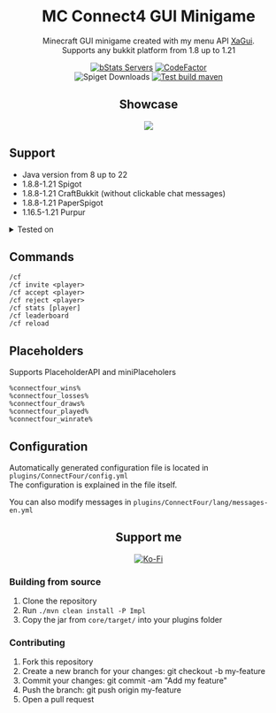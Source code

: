 <div align=center>

# MC Connect4 GUI Minigame

Minecraft GUI minigame created with my menu API [XaGui](https://xagui.xap3y.eu/docs/). \
Supports any bukkit platform from 1.8 up to 1.21


[![bStats Servers](https://img.shields.io/bstats/servers/22557)](https://bstats.org/plugin/bukkit/ConnectFour/22557)
[![CodeFactor](https://www.codefactor.io/repository/github/xap3y/connectfour/badge)](https://www.codefactor.io/repository/github/xap3y/connectfour) \
![Spiget Downloads](https://img.shields.io/spiget/downloads/117864)
[![Test build maven](https://github.com/xap3y/ConnectFour/actions/workflows/maven-publish.yml/badge.svg)](https://github.com/xap3y/ConnectFour/actions/workflows/maven-publish.yml)

## Showcase

<img src="https://xap3y.eu/static/con4.png">

</div>

## Support
- Java version from 8 up to 22
- 1.8.8-1.21 Spigot
- 1.8.8-1.21 CraftBukkit (without clickable chat messages)
- 1.8.8-1.21 PaperSpigot
- 1.16.5-1.21 Purpur

<details>
<summary>Tested on</summary>

- 1.8.8 Spigot, CraftBukkit, PaperSpigot
- 1.21 Spigot, CraftBukkit, PaperSpigot
- 1.20.6, 1.19.4, 1.16.5, 1.12.2, 1.13.2, 1.11.2, 1.10.2 PaperSpigot
- 1.21, 1.20.6, 1.16.5 Purpur

</details>



## Commands

`/cf` \
`/cf invite <player>` \
`/cf accept <player>` \
`/cf reject <player>` \
`/cf stats [player]` \
`/cf leaderboard` \
`/cf reload`

## Placeholders
Supports PlaceholderAPI and miniPlaceholers

`%connectfour_wins%` \
`%connectfour_losses%` \
`%connectfour_draws%` \
`%connectfour_played%` \
`%connectfour_winrate%` 

## Configuration

Automatically generated configuration file is located in `plugins/ConnectFour/config.yml` \
The configuration is explained in the file itself. <br>

You can also modify messages in `plugins/ConnectFour/lang/messages-en.yml`

<div align=center>

## Support me

[![Ko-Fi]](https://ko-fi.com/xap3y)

</div>

### Building from source
1. Clone the repository
2. Run `./mvn clean install -P Impl`
3. Copy the jar from `core/target/` into your plugins folder

[Ko-Fi]: https://storage.ko-fi.com/cdn/brandasset/kofi_s_tag_white.png

### Contributing

1. Fork this repository
2. Create a new branch for your changes: git checkout -b my-feature
3. Commit your changes: git commit -am "Add my feature"
4. Push the branch: git push origin my-feature
5. Open a pull request
